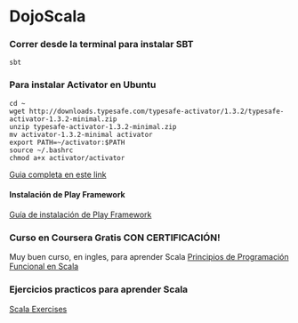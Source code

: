 # DojoScala


### Correr desde la terminal para instalar SBT

```
sbt
```


### Para instalar Activator en Ubuntu

```
cd ~
wget http://downloads.typesafe.com/typesafe-activator/1.3.2/typesafe-activator-1.3.2-minimal.zip
unzip typesafe-activator-1.3.2-minimal.zip
mv activator-1.3.2-minimal activator
export PATH=~/activator:$PATH
source ~/.bashrc
chmod a+x activator/activator
```

[Guia completa en este link](https://gist.github.com/patarkf/ab2c976b6f89edf90f63)

#### Instalación de Play Framework

[Guía de instalación de Play Framework](https://www.playframework.com/documentation/1.0/install)


### Curso en Coursera Gratis CON CERTIFICACIÓN!

Muy buen curso, en ingles, para aprender Scala
[Principios de Programación Funcional en Scala](https://www.coursera.org/course/progfun)

### Ejercicios practicos para aprender Scala

[Scala Exercises](http://scala-exercises.47deg.com/index.html)
